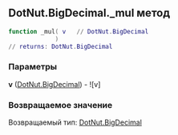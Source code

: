 ## DotNut.BigDecimal._mul метод


```lua
function _mul( v   // DotNut.BigDecimal
             )
// returns: DotNut.BigDecimal
```


### Параметры

**v** ([DotNut.BigDecimal](../../DotNut/BigDecimal.md)) - ![v]

### Возвращаемое значение

Возвращаемый тип: [DotNut.BigDecimal](../../DotNut/BigDecimal.md)

